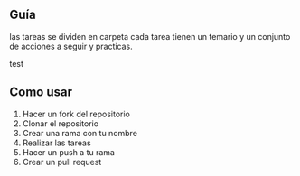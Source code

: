 ## Guía

las tareas se dividen en carpeta cada tarea tienen un temario y un conjunto de acciones a seguir y practicas.


test 
## Como usar

1. Hacer un fork del repositorio
2. Clonar el repositorio
3. Crear una rama con tu nombre
4. Realizar las tareas
5. Hacer un push a tu rama
6. Crear un pull request
